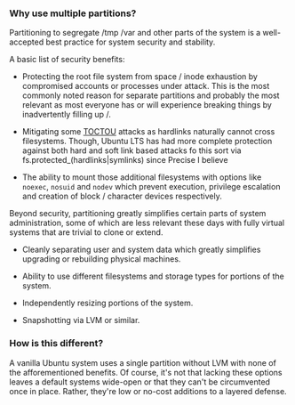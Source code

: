 ### Why use multiple partitions?

Partitioning to segregate /tmp /var and other parts of the system is a well-accepted best practice for system security and stability.

A basic list of security benefits:

- Protecting the root file system from space / inode exhaustion by compromised accounts or processes under attack.  This is the most commonly noted reason for separate partitions and probably the most relevant as most everyone has or will experience breaking things by inadvertently filling up /.


- Mitigating some [TOCTOU](http://en.wikipedia.org/wiki/Time_of_check_to_time_of_use) attacks as hardlinks naturally cannot cross filesystems. Though, Ubuntu LTS has had more complete protection against both hard and soft link based attacks fo this sort via fs.protected_(hardlinks|symlinks) since Precise I believe


- The ability to mount those additional filesystems with options like  `noexec`, `nosuid` and `nodev` which prevent execution, privilege escalation and creation of block / character devices respectively.

Beyond security, partitioning greatly simplifies certain parts of system administration, some of which are less relevant these days with fully virtual systems that are trivial to clone or extend.


- Cleanly separating user and system data which greatly simplifies upgrading or rebuilding physical machines.

- Ability to use different filesystems and storage types for portions of the system.

- Independently resizing portions of the system.  

- Snapshotting via LVM or similar.

### How is this different?

A vanilla Ubuntu system uses a single partition without LVM with none of the afforementioned benefits. Of course, it's not that lacking these options leaves a default systems wide-open or that they can't be circumvented once in place. Rather, they're low or no-cost additions to a layered defense.
